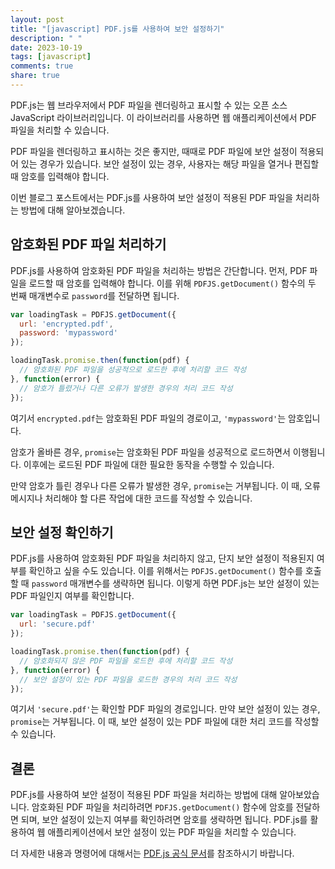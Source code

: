 ```yaml
---
layout: post
title: "[javascript] PDF.js를 사용하여 보안 설정하기"
description: " "
date: 2023-10-19
tags: [javascript]
comments: true
share: true
---
```


PDF.js는 웹 브라우저에서 PDF 파일을 렌더링하고 표시할 수 있는 오픈 소스 JavaScript 라이브러리입니다. 이 라이브러리를 사용하면 웹 애플리케이션에서 PDF 파일을 처리할 수 있습니다.

PDF 파일을 렌더링하고 표시하는 것은 좋지만, 때때로 PDF 파일에 보안 설정이 적용되어 있는 경우가 있습니다. 보안 설정이 있는 경우, 사용자는 해당 파일을 열거나 편집할 때 암호를 입력해야 합니다.

이번 블로그 포스트에서는 PDF.js를 사용하여 보안 설정이 적용된 PDF 파일을 처리하는 방법에 대해 알아보겠습니다.

## 암호화된 PDF 파일 처리하기

PDF.js를 사용하여 암호화된 PDF 파일을 처리하는 방법은 간단합니다. 먼저, PDF 파일을 로드할 때 암호를 입력해야 합니다. 이를 위해 `PDFJS.getDocument()` 함수의 두 번째 매개변수로 `password`를 전달하면 됩니다.

```javascript
var loadingTask = PDFJS.getDocument({
  url: 'encrypted.pdf',
  password: 'mypassword'
});

loadingTask.promise.then(function(pdf) {
  // 암호화된 PDF 파일을 성공적으로 로드한 후에 처리할 코드 작성
}, function(error) {
  // 암호가 틀렸거나 다른 오류가 발생한 경우의 처리 코드 작성
});
```

여기서 `encrypted.pdf`는 암호화된 PDF 파일의 경로이고, `'mypassword'`는 암호입니다. 

암호가 올바른 경우, `promise`는 암호화된 PDF 파일을 성공적으로 로드하면서 이행됩니다. 이후에는 로드된 PDF 파일에 대한 필요한 동작을 수행할 수 있습니다. 

만약 암호가 틀린 경우나 다른 오류가 발생한 경우, `promise`는 거부됩니다. 이 때, 오류 메시지나 처리해야 할 다른 작업에 대한 코드를 작성할 수 있습니다.

## 보안 설정 확인하기

PDF.js를 사용하여 암호화된 PDF 파일을 처리하지 않고, 단지 보안 설정이 적용된지 여부를 확인하고 싶을 수도 있습니다. 이를 위해서는 `PDFJS.getDocument()` 함수를 호출할 때 `password` 매개변수를 생략하면 됩니다. 이렇게 하면 PDF.js는 보안 설정이 있는 PDF 파일인지 여부를 확인합니다.

```javascript
var loadingTask = PDFJS.getDocument({
  url: 'secure.pdf'
});

loadingTask.promise.then(function(pdf) {
  // 암호화되지 않은 PDF 파일을 로드한 후에 처리할 코드 작성
}, function(error) {
  // 보안 설정이 있는 PDF 파일을 로드한 경우의 처리 코드 작성
});
```

여기서 `'secure.pdf'`는 확인할 PDF 파일의 경로입니다. 만약 보안 설정이 있는 경우, `promise`는 거부됩니다. 이 때, 보안 설정이 있는 PDF 파일에 대한 처리 코드를 작성할 수 있습니다.

## 결론

PDF.js를 사용하여 보안 설정이 적용된 PDF 파일을 처리하는 방법에 대해 알아보았습니다. 암호화된 PDF 파일을 처리하려면 `PDFJS.getDocument()` 함수에 암호를 전달하면 되며, 보안 설정이 있는지 여부를 확인하려면 암호를 생략하면 됩니다. PDF.js를 활용하여 웹 애플리케이션에서 보안 설정이 있는 PDF 파일을 처리할 수 있습니다.

더 자세한 내용과 명령어에 대해서는 [PDF.js 공식 문서](https://mozilla.github.io/pdf.js/)를 참조하시기 바랍니다.